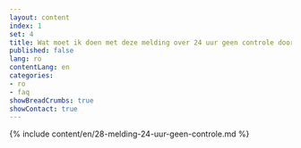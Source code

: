 ```yaml
---
layout: content
index: 1
set: 4
title: Wat moet ik doen met deze melding over 24 uur geen controle door de app? 
published: false
lang: ro
contentLang: en
categories:
- ro
- faq
showBreadCrumbs: true
showContact: true
---
```

{% include content/en/28-melding-24-uur-geen-controle.md %}
